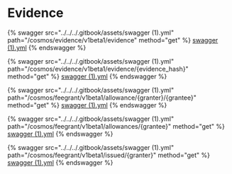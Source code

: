 # Evidence

{% swagger src="../../../.gitbook/assets/swagger (1).yml" path="/cosmos/evidence/v1beta1/evidence" method="get" %}
[swagger (1).yml](<../../../.gitbook/assets/swagger (1).yml>)
{% endswagger %}

{% swagger src="../../../.gitbook/assets/swagger (1).yml" path="/cosmos/evidence/v1beta1/evidence/{evidence_hash}" method="get" %}
[swagger (1).yml](<../../../.gitbook/assets/swagger (1).yml>)
{% endswagger %}

{% swagger src="../../../.gitbook/assets/swagger (1).yml" path="/cosmos/feegrant/v1beta1/allowance/{granter}/{grantee}" method="get" %}
[swagger (1).yml](<../../../.gitbook/assets/swagger (1).yml>)
{% endswagger %}

{% swagger src="../../../.gitbook/assets/swagger (1).yml" path="/cosmos/feegrant/v1beta1/allowances/{grantee}" method="get" %}
[swagger (1).yml](<../../../.gitbook/assets/swagger (1).yml>)
{% endswagger %}

{% swagger src="../../../.gitbook/assets/swagger (1).yml" path="/cosmos/feegrant/v1beta1/issued/{granter}" method="get" %}
[swagger (1).yml](<../../../.gitbook/assets/swagger (1).yml>)
{% endswagger %}

